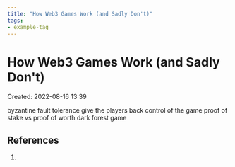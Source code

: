 ```yaml
---
title: "How Web3 Games Work (and Sadly Don't)"
tags:
- example-tag
---
```


# How Web3 Games Work (and Sadly Don't)
Created: 2022-08-16 13:39  

byzantine fault tolerance
give the players back control of the game
proof of stake vs proof of worth
dark forest game

## References
1. 